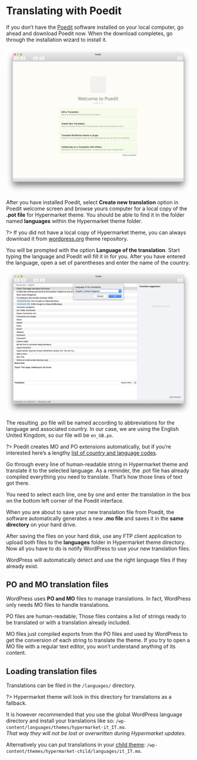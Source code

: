 # Translating with Poedit

If you don’t have the [Poedit](https://poedit.net) software installed on your local computer, go ahead and download Poedit now. When the download completes, go through the installation wizard to install it.

![Translating with Poedit](img/translating-with-poedit.png)

After you have installed Poedit, select **Create new translation** option in Poedit welcome screen and browse yours computer for a local copy of the **.pot file** for Hypermarket theme. You should be able to find it in the folder named **languages** within the Hypermarket theme folder.

?> If you did not have a local copy of Hypermarket theme, you can always download it from [wordpress.org](https://wordpress.org/themes/hypermarket/) theme repository.

You will be prompted with the option **Language of the translation**. Start typing the language and Poedit will fill it in for you. After you have entered the language, open a set of parentheses and enter the name of the country.

![Select language of the translation](img/select-language-of-the-translation.png)

The resulting .po file will be named according to abbreviations for the language and associated country. In our case, we are using the English United Kingdom, so our file will be ```en_GB.po```.

?> Poedit creates MO and PO extensions automatically, but if you’re interested here’s a lengthy [list of country and language codes](http://www.fincher.org/Utilities/CountryLanguageList.shtml).

Go through every line of human-readable string in Hypermarket theme and translate it to the selected language. As a reminder, the .pot file has already compiled everything you need to translate. That’s how those lines of text got there.

You need to select each line, one by one and enter the translation in the box on the bottom left corner of the Poedit interface.

When you are about to save your new translation file from Poedit, the software automatically generates a new **.mo file** and saves it in the **same directory** on your hard drive.

After saving the files on your hard disk, use any FTP client application to upload both files to the **languages** folder in Hypermarket theme directory. Now all you have to do is notify WordPress to use your new translation files.

WordPress will automatically detect and use the right language files if they already exist.

## PO and MO translation files

WordPress uses **PO and MO** files to manage translations. In fact, WordPress only needs MO files to handle translations.

PO files are human-readable; Those files contains a list of strings ready to be translated or with a translation already included.

MO files just compiled exports from the PO files and used by WordPress to get the conversion of each string to translate the theme. If you try to open a MO file with a regular text editor, you won’t understand anything of its content.

## Loading translation files

Translations can be filed in the ```/languages/``` directory.<br/>

?> Hypermarket theme will look in this directory for translations as a fallback. 

It is however recommended that you use the global WordPress language directory and install your translations like so: ```/wp-content/languages/themes/hypermarket-it_IT.mo```.<br/>
*That way they will not be lost or overwritten during Hypermarket updates.*

Alternatively you can put translations in your [child theme](https://mahdiyazdani.github.io/Hypermarket/#/install-hypermarket-wordpress-child-theme): ```/wp-content/themes/hypermarket-child/languages/it_IT.mo```.
